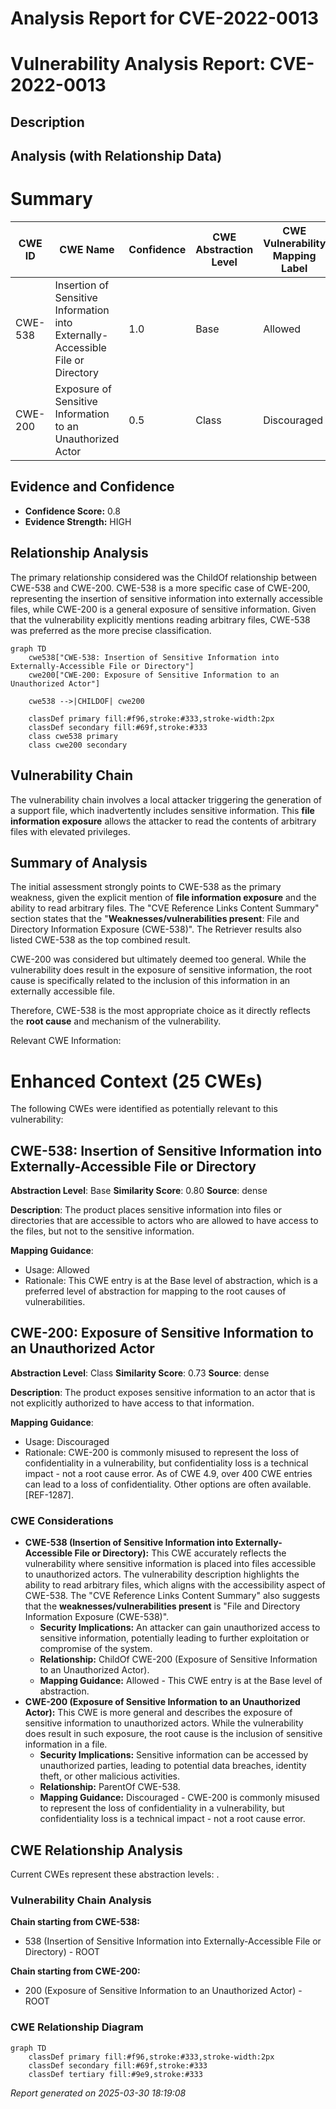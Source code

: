 # Analysis Report for CVE-2022-0013

# Vulnerability Analysis Report: CVE-2022-0013

## Description



## Analysis (with Relationship Data)

# Summary
| CWE ID | CWE Name | Confidence | CWE Abstraction Level | CWE Vulnerability Mapping Label | CWE-Vulnerability Mapping Notes |
|---|---|---|---|---|---|
| CWE-538 | Insertion of Sensitive Information into Externally-Accessible File or Directory | 1.0 | Base | Allowed | Primary CWE |
| CWE-200 | Exposure of Sensitive Information to an Unauthorized Actor | 0.5 | Class | Discouraged | Secondary Candidate |

## Evidence and Confidence

*   **Confidence Score:** 0.8
*   **Evidence Strength:** HIGH

## Relationship Analysis
The primary relationship considered was the ChildOf relationship between CWE-538 and CWE-200. CWE-538 is a more specific case of CWE-200, representing the insertion of sensitive information into externally accessible files, while CWE-200 is a general exposure of sensitive information. Given that the vulnerability explicitly mentions reading arbitrary files, CWE-538 was preferred as the more precise classification.

```mermaid
graph TD
    cwe538["CWE-538: Insertion of Sensitive Information into Externally-Accessible File or Directory"]
    cwe200["CWE-200: Exposure of Sensitive Information to an Unauthorized Actor"]

    cwe538 -->|CHILDOF| cwe200

    classDef primary fill:#f96,stroke:#333,stroke-width:2px
    classDef secondary fill:#69f,stroke:#333
    class cwe538 primary
    class cwe200 secondary
```

## Vulnerability Chain
The vulnerability chain involves a local attacker triggering the generation of a support file, which inadvertently includes sensitive information. This **file information exposure** allows the attacker to read the contents of arbitrary files with elevated privileges.

## Summary of Analysis
The initial assessment strongly points to CWE-538 as the primary weakness, given the explicit mention of **file information exposure** and the ability to read arbitrary files. The "CVE Reference Links Content Summary" section states that the "**Weaknesses/vulnerabilities present**: File and Directory Information Exposure (CWE-538)". The Retriever results also listed CWE-538 as the top combined result.

CWE-200 was considered but ultimately deemed too general. While the vulnerability does result in the exposure of sensitive information, the root cause is specifically related to the inclusion of this information in an externally accessible file.

Therefore, CWE-538 is the most appropriate choice as it directly reflects the **root cause** and mechanism of the vulnerability.

Relevant CWE Information:

# Enhanced Context (25 CWEs)
The following CWEs were identified as potentially relevant to this vulnerability:

## CWE-538: Insertion of Sensitive Information into Externally-Accessible File or Directory
**Abstraction Level**: Base
**Similarity Score**: 0.80
**Source**: dense

**Description**:
The product places sensitive information into files or directories that are accessible to actors who are allowed to have access to the files, but not to the sensitive information.

**Mapping Guidance**:
- Usage: Allowed
- Rationale: This CWE entry is at the Base level of abstraction, which is a preferred level of abstraction for mapping to the root causes of vulnerabilities.

## CWE-200: Exposure of Sensitive Information to an Unauthorized Actor
**Abstraction Level**: Class
**Similarity Score**: 0.73
**Source**: dense

**Description**:
The product exposes sensitive information to an actor that is not explicitly authorized to have access to that information.

**Mapping Guidance**:
- Usage: Discouraged
- Rationale: CWE-200 is commonly misused to represent the loss of confidentiality in a vulnerability, but confidentiality loss is a technical impact - not a root cause error. As of CWE 4.9, over 400 CWE entries can lead to a loss of confidentiality. Other options are often available. [REF-1287].
### CWE Considerations

*   **CWE-538 (Insertion of Sensitive Information into Externally-Accessible File or Directory):** This CWE accurately reflects the vulnerability where sensitive information is placed into files accessible to unauthorized actors. The vulnerability description highlights the ability to read arbitrary files, which aligns with the accessibility aspect of CWE-538. The "CVE Reference Links Content Summary" also suggests that the **weaknesses/vulnerabilities present** is "File and Directory Information Exposure (CWE-538)".
    *   **Security Implications:** An attacker can gain unauthorized access to sensitive information, potentially leading to further exploitation or compromise of the system.
    *   **Relationship:** ChildOf CWE-200 (Exposure of Sensitive Information to an Unauthorized Actor).
    *   **Mapping Guidance:** Allowed - This CWE entry is at the Base level of abstraction.
*   **CWE-200 (Exposure of Sensitive Information to an Unauthorized Actor):** This CWE is more general and describes the exposure of sensitive information to unauthorized actors. While the vulnerability does result in such exposure, the root cause is the inclusion of sensitive information in a file.
    *   **Security Implications:** Sensitive information can be accessed by unauthorized parties, leading to potential data breaches, identity theft, or other malicious activities.
    *   **Relationship:** ParentOf CWE-538.
    *   **Mapping Guidance:** Discouraged - CWE-200 is commonly misused to represent the loss of confidentiality in a vulnerability, but confidentiality loss is a technical impact - not a root cause error.


## CWE Relationship Analysis

Current CWEs represent these abstraction levels: .


### Vulnerability Chain Analysis

**Chain starting from CWE-538:**
- 538 (Insertion of Sensitive Information into Externally-Accessible File or Directory) - ROOT


**Chain starting from CWE-200:**
- 200 (Exposure of Sensitive Information to an Unauthorized Actor) - ROOT



### CWE Relationship Diagram

```mermaid
graph TD
    classDef primary fill:#f96,stroke:#333,stroke-width:2px
    classDef secondary fill:#69f,stroke:#333
    classDef tertiary fill:#9e9,stroke:#333
```



*Report generated on 2025-03-30 18:19:08*
